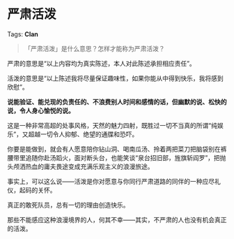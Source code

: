 # 严肃活泼

Tags: **Clan**

> 「严肃活泼」是什么意思？怎样才能称为严肃活泼？



严肃的意思是“以上内容均为真实陈述，本人对此陈述承担相应责任”。

活泼的意思是“以上陈述我将尽量保证趣味性，如果你能从中得到快乐，我将感到欣慰”。

**说能验证、能兑现的负责任的、不浪费别人时间和感情的话，但幽默的说、松快的说，令人身心愉悦的说。**

这是一种非常高超的处事风格，天然的魅力四射，既胜过一切不当真的所谓“纯娱乐”，又超越一切令人抑郁、绝望的通牒和恐吓。

你要是能做到，就会有人愿意陪你钻山洞、喝南瓜汤、拎着两把菜刀把脑袋别在裤腰带里追随你赴汤蹈火，面对断头台，也能笑谈“泉台招旧部，旌旗斩阎罗”，把抛头颅洒热血的庸夫畏途变成充满乐观主义的浪漫旅途。

事实上，可以这么说——活泼是你对愿意与你同行严肃道路的同伴的一种应尽礼仪，起码的关怀。

真正的敢死队员，总有一切的理由创造快乐。

  


那些不能感应这种浪漫境界的人，何其不幸——其实，不严肃的人也没有机会真正的活泼。



